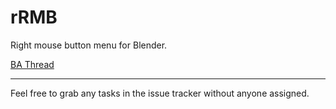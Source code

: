 rRMB
====

Right mouse button menu for Blender.

[BA Thread](http://blenderartists.org/forum/showthread.php?337445-Addon-WIP-rRMB-Menu-0-3)

---

Feel free to grab any tasks in the issue tracker without anyone assigned.
